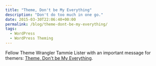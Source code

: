 ```yaml
---
title: "Theme, Don't be My Everything"
description: "Don't do too much in one go."
date: 2015-03-30T22:06:40+00:00
permalink: /blog/theme-dont-be-my-everything/
tags:
  - WordPress
  - WordPress Theming
---
```


Fellow Theme Wrangler Tammie Lister with an important message for themers: [Theme, Don't be My Everything](http://wordpress.tv/2015/03/13/tammie-lister-theme-dont-be-my-everything/).
